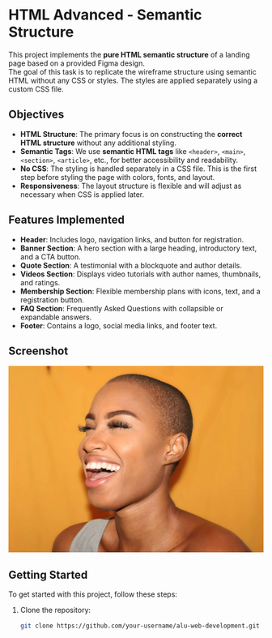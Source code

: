 # HTML Advanced - Semantic Structure

This project implements the **pure HTML semantic structure** of a landing page based on a provided Figma design.  
The goal of this task is to replicate the wireframe structure using semantic HTML without any CSS or styles. The styles are applied separately using a custom CSS file.

## Objectives
- **HTML Structure**: The primary focus is on constructing the **correct HTML structure** without any additional styling.
- **Semantic Tags**: We use **semantic HTML tags** like `<header>`, `<main>`, `<section>`, `<article>`, etc., for better accessibility and readability.
- **No CSS**: The styling is handled separately in a CSS file. This is the first step before styling the page with colors, fonts, and layout.
- **Responsiveness**: The layout structure is flexible and will adjust as necessary when CSS is applied later.

## Features Implemented
- **Header**: Includes logo, navigation links, and button for registration.
- **Banner Section**: A hero section with a large heading, introductory text, and a CTA button.
- **Quote Section**: A testimonial with a blockquote and author details.
- **Videos Section**: Displays video tutorials with author names, thumbnails, and ratings.
- **Membership Section**: Flexible membership plans with icons, text, and a registration button.
- **FAQ Section**: Frequently Asked Questions with collapsible or expandable answers.
- **Footer**: Contains a logo, social media links, and footer text.

## Screenshot
![Screenshot](bg.png)

## Getting Started

To get started with this project, follow these steps:

1. Clone the repository:
   ```bash
   git clone https://github.com/your-username/alu-web-development.git
